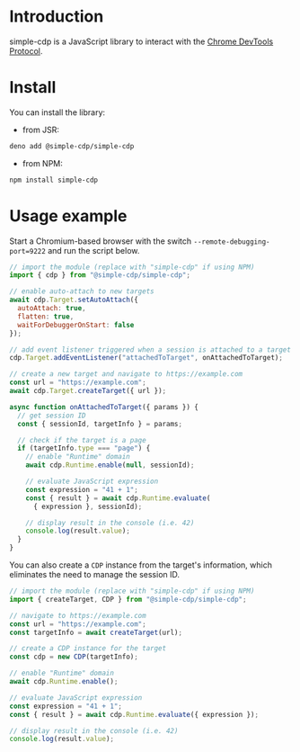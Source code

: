 # Introduction

simple-cdp is a JavaScript library to interact with the [Chrome DevTools Protocol](https://chromedevtools.github.io/devtools-protocol/).

# Install

You can install the library:

- from JSR:

```sh
deno add @simple-cdp/simple-cdp
```

- from NPM:

```sh
npm install simple-cdp
```

# Usage example

Start a Chromium-based browser with the switch `--remote-debugging-port=9222` and run the script below.

```js
// import the module (replace with "simple-cdp" if using NPM)
import { cdp } from "@simple-cdp/simple-cdp";

// enable auto-attach to new targets
await cdp.Target.setAutoAttach({
  autoAttach: true,
  flatten: true,
  waitForDebuggerOnStart: false
});

// add event listener triggered when a session is attached to a target
cdp.Target.addEventListener("attachedToTarget", onAttachedToTarget);

// create a new target and navigate to https://example.com
const url = "https://example.com";
await cdp.Target.createTarget({ url });

async function onAttachedToTarget({ params }) {
  // get session ID
  const { sessionId, targetInfo } = params;

  // check if the target is a page
  if (targetInfo.type === "page") {
    // enable "Runtime" domain
    await cdp.Runtime.enable(null, sessionId);

    // evaluate JavaScript expression
    const expression = "41 + 1";
    const { result } = await cdp.Runtime.evaluate(
      { expression }, sessionId);

    // display result in the console (i.e. 42)
    console.log(result.value);
  }
}
```

You can also create a `CDP` instance from the target's information, which eliminates the need to manage the session ID.
```js
// import the module (replace with "simple-cdp" if using NPM)
import { createTarget, CDP } from "@simple-cdp/simple-cdp";

// navigate to https://example.com
const url = "https://example.com";
const targetInfo = await createTarget(url);

// create a CDP instance for the target
const cdp = new CDP(targetInfo);

// enable "Runtime" domain
await cdp.Runtime.enable();

// evaluate JavaScript expression
const expression = "41 + 1";
const { result } = await cdp.Runtime.evaluate({ expression });

// display result in the console (i.e. 42)
console.log(result.value);
```